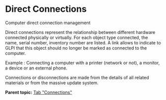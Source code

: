 Direct Connections
==================

Computer direct connection management

Direct connections represent the relationship between different hardware
connected physically or virtually. For each object type connected, the
name, serial number, inventory number are listed. A link allows to
indicate to GLPI that this object should no longer be marked as
connected to the computer.

Example : Connecting a computer with a printer (network or not), a
monitor, a device or an external phone.

Connections or disconnections are made from the details of all related
materials or from the massive update system.

**Parent topic:** [Tab
"Connections"](../glpi/inventory_connection.html "Computer connection management")
